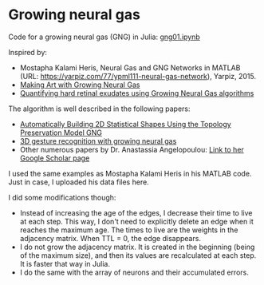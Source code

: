 # Growing neural gas

Code for a growing neural gas (GNG) in Julia: [gng01.ipynb](https://github.com/burubaxair/GNG/blob/main/gng01.ipynb)

Inspired by:

- Mostapha Kalami Heris, Neural Gas and GNG Networks in MATLAB (URL: https://yarpiz.com/77/ypml111-neural-gas-network), Yarpiz, 2015. 
- [Making Art with Growing Neural Gas](http://neupy.com/2018/03/26/making_art_with_growing_neural_gas.html)
- [Quantifying hard retinal exudates using Growing Neural Gas algorithms](https://medium.com/starschema-blog/growing-neural-gas-models-theory-and-practice-b63e5bbe058d)

The algorithm is well described in the following papers:

- [Automatically Building 2D Statistical Shapes Using the Topology Preservation Model GNG](https://link.springer.com/chapter/10.1007/11612032_53)
- [3D gesture recognition with growing neural gas](https://ieeexplore.ieee.org/document/6707129)
- Other numerous papers by Dr. Anastassia Angelopoulou: [Link to her Google Scholar page](https://scholar.google.com/citations?hl=en&user=X_D9qvYAAAAJ&view_op=list_works&sortby=pubdate)

I used the same examples as Mostapha Kalami Heris in his MATLAB code. Just in case, I uploaded his data files here. 

I did some modifications though:

- Instead of increasing the age of the edges, I decrease their time to live at each step. This way, I don't need to explicitly delete an edge when it reaches the maximum age. The times to live are the weights in the adjacency matrix. When TTL = 0, the edge disappears.
- I do not grow the adjacency matrix. It is created in the beginning (being of the maximum size), and then its values are recalculated at each step. It is faster that way in Julia.
- I do the same with the array of neurons and their accumulated errors.
